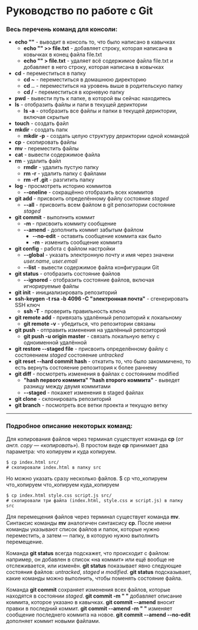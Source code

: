 # Руководство по работе с Git

### Весь перечень команд для консоли:

+ **echo ""** - выводит в консоль то, что было написано в кавычках
  + **echo "" >> file.txt** - добавляет строку, которая написана в ковычках в конец файла file.txt
  + **echo "" > file.txt** - удаляет всё содержимое файла file.txt и добавляет в него строку, которая написана в ковычках
+ **cd** - переместиться в папку
  + **cd ~** - переместиться в домашнюю директорию
  + **cd ..** - переместиться на уровень выше в родительскую папку
  + **cd /** - переместиться в корневую папку
+ **pwd** - вывести путь к папке, в которой вы сейчас находитесь
+ **ls** - отобразить файлы и папи в текущей дериктории
  + **ls -a** - отобразить все файлы и папки в текущей дериктории, включая скрытые
+ **touch** - создать файл
+ **mkdir** - создать папк
  + **mkdir -p** - создать целую структуру дериктории одной командой
+ **cp** - скопировать файлы
+ **mv** - переместить файлы
+ **cat** - вывести содержимое файла
+ **rm** - удалить файл
  + **rmdir** - удалить пустую папку
  + **rm -r** - удалить папку с файлами
  + **rm -rf .git** - разгитить папку
+ **log** - просмотреть историю коммитов
  + **--oneline** - сокращённо отобразить всех коммитов
+ **git add** - присвоить определённому файлу состояние *staged* 
  + **--all** -  присвоить всем файлом в git репозитории состояние *staged*
+ **git commit** - выполнить коммит
  + **-m** - присвоить коммиту сообщение
  + **--amend** - дополнить коммит забытым файлом
    + **--no-edit** - оставить сообщение коммита как было
    + **-m** - изменить сообщение коммита
+ **git config** - работа с файлом настройки
  + **--global** - указать электронную почту и имя через значени *user.name*, *user.email* 
  + **--list** -  вывести содержимое файла конфигурации Git
+ **git status** - отобразить состояние файлов
  + **--ignored** - отобразить состояние файлов, включая игнорируемые файлы
+ **git init** - инициализировать репозиторий
+ **ssh-keygen -t rsa -b 4096 -C "электронная почта"** - сгенерировать SSH ключ
  + **ssh -T** - проверить правильность ключа
+ **git remote add** - привязать удалённый репозиторий к локальному
  + **git remote -v** - убедиться, что репозитории связаны
+ **git push** - отправить изменения на удалённый репозиторий
  + **git push -u origin master** - связать локальную ветку с одноименной удалённой
+ **git restore --staged file** - присвоить определённому файлу с состояением *staged* состояение *untracked*
+ **git reset --hard commit hash** - откатить то, что было закоммичено, то есть вернуть состояение репозитория к более раннему
+ **git diff** - посмотреть изменения в файлах с состоянием modified
  + **"hash первого коммита" "hash второго коммита"** - выведет разницу между двумя коммитами
  + **--staged** - покажет изменения в staged файлах
+ **git clone** - склонировать репозиторий
+ **git branch** - посмотреть все ветки проекта и текущую ветку
---

### Подробное описание некоторых команд:

Для копирования файлов через терминал существует команда **cp** (*от англ. copy — «копировать»*). В простом виде **cp** принимает два параметра: что копируем и куда копируем.
``` 
$ cp index.html src/
# скопировали index.html в папку src
``` 

Но можно указать сразу несколько файлов.
$ cp что_копируем что_копируем что_копируем куда_копируем

```
$ cp index.html style.css script.js src/
# скопировали три файла (index.html, style.css и script.js) в папку src
```

Для перемещения файлов через терминал существует команда **mv**. Синтаксис команды **mv** аналогичен синтаксису **cp**. После имени команды указывают список файлов и папок, которые нужно переместить, а затем — папку, в которую нужно выполнить перемещение.

Команда **git status** всегда подскажет, что происходит с файлом: например, он добавлен в список «на коммит» или ещё вообще не отслеживается, или изменён. **git status** показывает явно следующие состояния файлов: *untracked*, *staged* и *modified*. **git status** подсказывает, какие команды можно выполнить, чтобы поменять состояние файла.

Команда **git commit** сохраняет изменения всех файлов, которые находятся в состоянии *staged*. **git commit -m " "** добавляет описание коммита, которое указано в кавычках. **git commit --amend** вносит правки в последний коммит. **git commit --amend -m " "** изменяет сообщение последнего коммита на новое. **git commit --amend --no-edit** дополняет коммит новыми файлами.